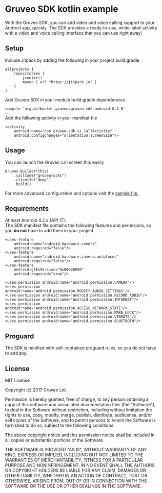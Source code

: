 Gruveo SDK kotlin example
=====

With the Gruveo SDK, you can add video and voice calling support to your Android app, quickly. The SDK provides a ready-to-use, white-label activity with a video and voice calling interface that you can use right away!

Setup
-----
Include Jitpack by adding the following in your project build.gradle
```
allprojects {
    repositories {
        jcenter()
        maven { url "https://jitpack.io" }
    }
}
```

Add Gruveo SDK in your module build.gradle dependencies
```
compile 'org.bitbucket.gruveo:gruveo-sdk-android:0.2.0'
```

Add the following activity in your manifest file
```
<activity
    android:name="com.gruveo.sdk.ui.CallActivity"
    android:configChanges="orientation|screenSize"/>
```

Usage
-----
You can launch the Gruveo call screen this easily
```
Gruveo.Builder(this)
    .callCode("gruveorocks")
    .clientId("demo")
    .build()
```

For more advanced configuration and options visit the <a href="https://github.com/Gruveo/sdk-examples-android-kotlin/blob/master/app/src/main/kotlin/com/gruveo/sdk/kotlin/MainActivity.kt">sample file.</a>

Requirements
------------
At least Android 4.2.x (API 17).</br>
The SDK manifest file contains the following features and permisions, so you <b>do not</b> have to add them in your project.
```
<uses-feature
    android:name="android.hardware.camera"
    android:required="false"/>
<uses-feature
    android:name="android.hardware.camera.autofocus"
    android:required="false"/>
<uses-feature
    android:glEsVersion="0x00020000"
    android:required="true"/>

<uses-permission android:name="android.permission.CAMERA"/>
<uses-permission android:name="android.permission.MODIFY_AUDIO_SETTINGS"/>
<uses-permission android:name="android.permission.RECORD_AUDIO"/>
<uses-permission android:name="android.permission.INTERNET"/>
<uses-permission android:name="android.permission.ACCESS_NETWORK_STATE"/>
<uses-permission android:name="android.permission.WAKE_LOCK"/>
<uses-permission android:name="android.permission.VIBRATE"/>
<uses-permission android:name="android.permission.BLUETOOTH"/>
```

Proguard
--------
The SDK is minified with self-contained proguard rules, so you do not have to add any.

License
-------
MIT License

Copyright (c) 2017 Gruveo Ltd.

Permission is hereby granted, free of charge, to any person obtaining a copy
of this software and associated documentation files (the "Software"), to deal
in the Software without restriction, including without limitation the rights
to use, copy, modify, merge, publish, distribute, sublicense, and/or sell
copies of the Software, and to permit persons to whom the Software is
furnished to do so, subject to the following conditions:

The above copyright notice and this permission notice shall be included in all
copies or substantial portions of the Software.

THE SOFTWARE IS PROVIDED "AS IS", WITHOUT WARRANTY OF ANY KIND, EXPRESS OR
IMPLIED, INCLUDING BUT NOT LIMITED TO THE WARRANTIES OF MERCHANTABILITY,
FITNESS FOR A PARTICULAR PURPOSE AND NONINFRINGEMENT. IN NO EVENT SHALL THE
AUTHORS OR COPYRIGHT HOLDERS BE LIABLE FOR ANY CLAIM, DAMAGES OR OTHER
LIABILITY, WHETHER IN AN ACTION OF CONTRACT, TORT OR OTHERWISE, ARISING FROM,
OUT OF OR IN CONNECTION WITH THE SOFTWARE OR THE USE OR OTHER DEALINGS IN THE
SOFTWARE.
